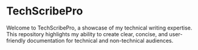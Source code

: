 # TechScribePro
Welcome to TechScribePro, a showcase of my technical writing expertise. This repository highlights my ability to create clear, concise, and user-friendly documentation for technical and non-technical audiences.
